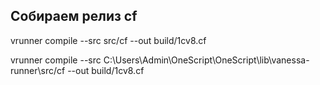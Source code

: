 ## Собираем релиз cf

vrunner compile --src src/cf --out build/1cv8.cf 




vrunner compile --src  C:\Users\Admin\OneScript\OneScript\lib\vanessa-runner\src/cf --out build/1cv8.cf 